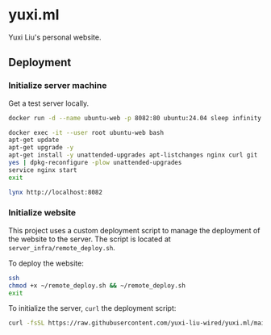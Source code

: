 # yuxi.ml

Yuxi Liu's personal website.

## Deployment

### Initialize server machine

Get a test server locally.

```bash
docker run -d --name ubuntu-web -p 8082:80 ubuntu:24.04 sleep infinity

docker exec -it --user root ubuntu-web bash
apt-get update
apt-get upgrade -y
apt-get install -y unattended-upgrades apt-listchanges nginx curl git
yes | dpkg-reconfigure -plow unattended-upgrades
service nginx start
exit

lynx http://localhost:8082
```

### Initialize website

This project uses a custom deployment script to manage the deployment of the website to the server. The script is located at `server_infra/remote_deploy.sh`.

To deploy the website:

```bash
ssh 
chmod +x ~/remote_deploy.sh && ~/remote_deploy.sh
exit
```

To initialize the server, `curl` the deployment script:

```bash
curl -fsSL https://raw.githubusercontent.com/yuxi-liu-wired/yuxi.ml/main/server_infra/remote_deploy.sh | bash -s -- -i
```
